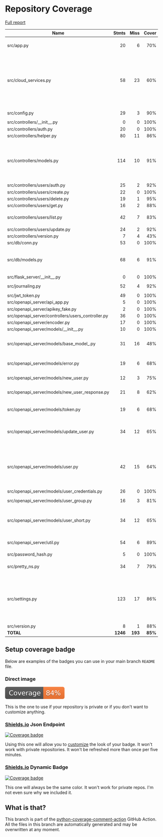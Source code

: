 # Repository Coverage

[Full report](https://htmlpreview.github.io/?https://github.com/andgineer/api-db-prototype/blob/python-coverage-comment-action-data/htmlcov/index.html)

| Name                                                 |    Stmts |     Miss |   Cover |   Missing |
|----------------------------------------------------- | -------: | -------: | ------: | --------: |
| src/app.py                                           |       20 |        6 |     70% |15-18, 26-27, 31 |
| src/cloud\_services.py                               |       58 |       23 |     60% |15, 26-27, 60-65, 73-74, 79-80, 85-86, 91-101, 113, 136-137 |
| src/config.py                                        |       29 |        3 |     90% |49, 61, 69 |
| src/controllers/\_\_init\_\_.py                      |        0 |        0 |    100% |           |
| src/controllers/auth.py                              |       20 |        0 |    100% |           |
| src/controllers/helper.py                            |       80 |       11 |     86% |     41-53 |
| src/controllers/models.py                            |      114 |       10 |     91% |79, 81, 108-109, 135-136, 152, 158-162 |
| src/controllers/users/auth.py                        |       25 |        2 |     92% |     27-28 |
| src/controllers/users/create.py                      |       22 |        0 |    100% |           |
| src/controllers/users/delete.py                      |       19 |        1 |     95% |        19 |
| src/controllers/users/get.py                         |       16 |        2 |     88% |    18, 21 |
| src/controllers/users/list.py                        |       42 |        7 |     83% |35, 40, 42, 48-51 |
| src/controllers/users/update.py                      |       24 |        2 |     92% |    21, 26 |
| src/controllers/version.py                           |        7 |        4 |     43% |      8-11 |
| src/db/conn.py                                       |       53 |        0 |    100% |           |
| src/db/models.py                                     |       68 |        6 |     91% |31, 77, 111, 130, 137, 154 |
| src/flask\_server/\_\_init\_\_.py                    |        0 |        0 |    100% |           |
| src/journaling.py                                    |       52 |        4 |     92% | 36, 97-99 |
| src/jwt\_token.py                                    |       49 |        0 |    100% |           |
| src/openapi\_server/api\_app.py                      |        5 |        0 |    100% |           |
| src/openapi\_server/apikey\_fake.py                  |        2 |        0 |    100% |           |
| src/openapi\_server/controllers/users\_controller.py |       36 |        0 |    100% |           |
| src/openapi\_server/encoder.py                       |       17 |        0 |    100% |           |
| src/openapi\_server/models/\_\_init\_\_.py           |       10 |        0 |    100% |           |
| src/openapi\_server/models/base\_model\_.py          |       31 |       16 |     48% |23, 30-52, 59, 63, 67, 71 |
| src/openapi\_server/models/error.py                  |       19 |        6 |     68% |24-28, 39, 50, 62 |
| src/openapi\_server/models/new\_user.py              |       12 |        3 |     75% | 20-22, 33 |
| src/openapi\_server/models/new\_user\_response.py    |       21 |        8 |     62% |24-28, 39, 50, 61-64 |
| src/openapi\_server/models/token.py                  |       19 |        6 |     68% |24-28, 39, 50, 62 |
| src/openapi\_server/models/update\_user.py           |       34 |       12 |     65% |29-35, 46, 56, 67, 77, 88, 98, 109 |
| src/openapi\_server/models/user.py                   |       42 |       15 |     64% |32-39, 50, 60, 71, 81, 92, 102, 113, 123, 134 |
| src/openapi\_server/models/user\_credentials.py      |       26 |        0 |    100% |           |
| src/openapi\_server/models/user\_group.py            |       16 |        3 |     81% | 27-29, 40 |
| src/openapi\_server/models/user\_short.py            |       34 |       12 |     65% |29-35, 46, 56, 67, 77, 88, 98, 109 |
| src/openapi\_server/util.py                          |       54 |        6 |     89% |21, 57, 72-73, 90-91 |
| src/password\_hash.py                                |        5 |        0 |    100% |           |
| src/pretty\_ns.py                                    |       34 |        7 |     79% |46, 51, 81-84, 88-90 |
| src/settings.py                                      |      123 |       17 |     86% |93, 98, 110, 178-181, 186, 194-200, 205, 214 |
| src/version.py                                       |        8 |        1 |     88% |        17 |
|                                            **TOTAL** | **1246** |  **193** | **85%** |           |


## Setup coverage badge

Below are examples of the badges you can use in your main branch `README` file.

### Direct image

[![Coverage badge](https://raw.githubusercontent.com/andgineer/api-db-prototype/python-coverage-comment-action-data/badge.svg)](https://htmlpreview.github.io/?https://github.com/andgineer/api-db-prototype/blob/python-coverage-comment-action-data/htmlcov/index.html)

This is the one to use if your repository is private or if you don't want to customize anything.

### [Shields.io](https://shields.io) Json Endpoint

[![Coverage badge](https://img.shields.io/endpoint?url=https://raw.githubusercontent.com/andgineer/api-db-prototype/python-coverage-comment-action-data/endpoint.json)](https://htmlpreview.github.io/?https://github.com/andgineer/api-db-prototype/blob/python-coverage-comment-action-data/htmlcov/index.html)

Using this one will allow you to [customize](https://shields.io/endpoint) the look of your badge.
It won't work with private repositories. It won't be refreshed more than once per five minutes.

### [Shields.io](https://shields.io) Dynamic Badge

[![Coverage badge](https://img.shields.io/badge/dynamic/json?color=brightgreen&label=coverage&query=%24.message&url=https%3A%2F%2Fraw.githubusercontent.com%2Fandgineer%2Fapi-db-prototype%2Fpython-coverage-comment-action-data%2Fendpoint.json)](https://htmlpreview.github.io/?https://github.com/andgineer/api-db-prototype/blob/python-coverage-comment-action-data/htmlcov/index.html)

This one will always be the same color. It won't work for private repos. I'm not even sure why we included it.

## What is that?

This branch is part of the
[python-coverage-comment-action](https://github.com/marketplace/actions/python-coverage-comment)
GitHub Action. All the files in this branch are automatically generated and may be
overwritten at any moment.